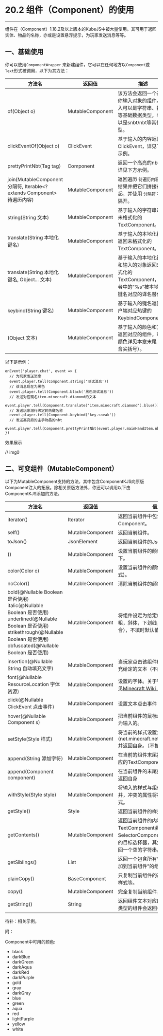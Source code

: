 # 20.2 组件（Component）的使用

***

组件在（Component）1.18.2及以上版本的KubeJS中被大量使用。其可用于返回实体、物品的名称，亦或是设置悬浮提示，为玩家发送消息等等。

## 一、基础使用

你可以使用`ComponentWrapper` 来新建组件，它可以在任何地方以`Component`或`Text`形式被调用，以下为其方法：

| 方法名                                                              | 返回值              | 描述                                                          |
| ---------------------------------------------------------------- | ---------------- | ----------------------------------------------------------- |
| of(Object o)                                                     | MutableComponent | 该方法会返回一个基于你输入对象的组件。输入可以是字符串、数字等基础数据类型，也可以是snbt/nbt等其他类型。    |
| clickEventOf(Object o)                                           | ClickEvent       | 基于输入的内容返回ClickEvent，详见下方示例。                                 |
| prettyPrintNbt(Tag tag)                                          | Component        | 返回一个高亮的nbt，详见下方示例。                                          |
| join(MutableComponent 分隔符, Iterable\<? extends Component> 待遍历内容) | MutableComponent | 返回遍历 `待遍历内容` 的结果并把它们拼接在一起，并使用 `分隔符` 将其隔开。                   |
| string(String 文本)                                                | MutableComponent | 基于输入的字符串返回未格式化的TextComponent。                               |
| translate(String 本地化键名)                                          | MutableComponent | 基于输入的本地化键名返回未格式化的TextComponent。                             |
| translate(String 本地化键名, Object... 文本)                            | MutableComponent | 基于输入的本地化键名和输入的对象返回未格式化的TextComponent，后者中的"%s"被本地化键名对应的译名替代。 |
| keybind(String 键名)                                               | MutableComponent | 基于输入的键名返回客户端对应热键的KeybindComponent。                          |
| (Object 文本)                                                      | MutableComponent | 基于输入的颜色和文本返回对应的组件，可用颜色详见本章末尾（不含尖括号）。                        |

以下是示例：

```
onEvent('player.chat', event => {
  // 为玩家发送消息
  event.player.tell(Component.string('测试消息'))
  // 该消息现在为黑色
  event.player.tell(Component.black('黑色测试消息'))
  // 发送对应键名item.minecraft.diamond的文本
  event.player.tell(Component.translate('item.minecraft.diamond').blue())
  // 发送玩家潜行绑定的热键名称
  event.player.tell(Component.keybind('key.sneak'))
  // 发送高亮后的主手物品的nbt
  event.player.tell(Component.prettyPrintNbt(event.player.mainHandItem.nbt))
})
```

效果展示

// img0

## 二、可变组件（MutableComponent）

以下为MutableComponent支持的方法，其中包含ComponentKJS向原版Component注入的拓展。除相关原版方法外，你还可以调用以下由ComponentKJS添加的方法。

| 方法名                                                                                                                                                                     | 返回值              | 信息                                                                                                                                |
| ----------------------------------------------------------------------------------------------------------------------------------------------------------------------- | ---------------- | --------------------------------------------------------------------------------------------------------------------------------- |
| iterator()                                                                                                                                                              | Iterator         | 返回当前组件中包含的子Component。                                                                                                             |
| self()                                                                                                                                                                  | MutableComponent | 返回当前组件。                                                                                                                           |
| toJson()                                                                                                                                                                | JsonElement      | 返回当前组件的Json形式。                                                                                                                    |
| ()                                                                                                                                                                      | MutableComponent | 设置当前组件的颜色，支持的颜色见下。                                                                                                                |
| color(Color c)                                                                                                                                                          | MutableComponent | 设置当前组件的颜色(颜色为Rhino格式)。                                                                                                            |
| noColor()                                                                                                                                                               | MutableComponent | 清除当前组件的颜色                                                                                                                         |
| bold(@Nullable Boolean 是否使用) italic(@Nullable Boolean 是否使用) underlined(@Nullable Boolean 是否使用) strikethrough(@Nullable Boolean 是否使用) obfuscated(@Nullable Boolean 是否使用) | MutableComponent | 将组件设定为给定格式（依次为加粗，斜体，下划线，删除线，拼合），不填时默认值为true                                                                                       |
| insertion(@Nullable String 自动填充文字)                                                                                                                                      | MutableComponent | 当玩家点击该组件时在聊天框自动填充给定的文本（不自动发送）                                                                                                     |
| font(@Nullable ResourceLocation 字体资源)                                                                                                                                   | MutableComponent | 设置的字体。关于字体的更多信息详见[Minecraft Wiki - 资源包 - 字体](https://minecraft.fandom.com/zh/wiki/%E8%B5%84%E6%BA%90%E5%8C%85#%E5%AD%97%E4%BD%93) |
| click(@Nullable ClickEvent 点击事件)                                                                                                                                        | MutableComponent | 设置文本点击事件                                                                                                                          |
| hover(@Nullable Component s)                                                                                                                                            | MutableComponent | 把当前组件的鼠标悬浮提示文本设置为输入的。                                                                                                             |
| setStyle(Style 样式)                                                                                                                                                      | MutableComponent | 将当前的样式设置为输入的样式(net.minecraft.network.chat.Style) 并返回自身。（不推荐使用）                                                                    |
| append(String 添加字符)                                                                                                                                                     | MutableComponent | 在当前的组件末尾拼接输入字符串对应的TextComponent并返回自身                                                                                              |
| append(Component component)                                                                                                                                             | MutableComponent | 在当前组件的末尾拼接输入的组件并返回自身                                                                                                              |
| withStyle(Style style)                                                                                                                                                  | MutableComponent | 将输入的样式与组件的已有样式合并，冲突的属性将被设置为输入样式。                                                                                                  |
| getStyle()                                                                                                                                                              | Style            | 返回当前组件的样式                                                                                                                         |
| getContents()                                                                                                                                                           | MutableComponent | 返回当前组件的内容。其中TextComponent会返回Text，SelectorComponents会返回其对应的目标选择器，其余类型的组件会返回一个空的字符串。                                                |
| getSiblings()                                                                                                                                                           | List             | 返回一个包含所有“使用append()添加到当前组件”的组件的列表。                                                                                                |
| plainCopy()                                                                                                                                                             | BaseComponent    | 只复制当前组件的基本内容，不包含样式等。                                                                                                              |
| copy()                                                                                                                                                                  | MutableComponent | 完全复制当前组件，保留样式                                                                                                                     |
| getString()                                                                                                                                                             | String           | 返回组件文本对应的字符串。非文字类型的组件会返回一个空的字符串。                                                                                                  |

待补：相关示例。

附：

Component中可用的颜色:

* black
* darkBlue
* darkGreen
* darkAqua
* darkRed
* darkPurple
* gold
* gray
* darkGray
* blue
* green
* aqua
* red
* lightPurple
* yellow
* white
